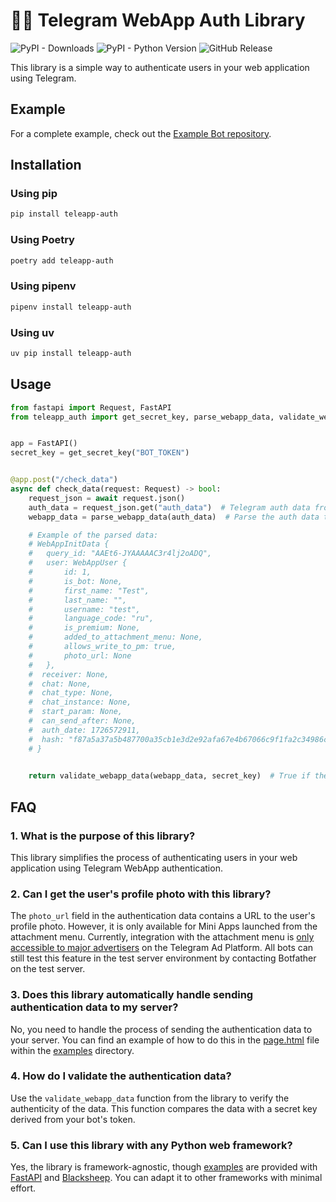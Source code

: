# 🦀🐍 Telegram WebApp Auth Library
![PyPI - Downloads](https://img.shields.io/pypi/dm/teleapp-auth) ![PyPI - Python Version](https://img.shields.io/pypi/pyversions/teleapp-auth) ![GitHub Release](https://img.shields.io/github/v/release/vffuunnyy/teleapp_auth)

This library is a simple way to authenticate users in your web application using Telegram.

## Example

For a complete example, check out the [Example Bot repository](https://github.com/vffuunnyy/example_teleapp_auth).

## Installation

### Using pip

```bash
pip install teleapp-auth
```

### Using Poetry

```bash
poetry add teleapp-auth
```

### Using pipenv

```bash
pipenv install teleapp-auth
```

### Using uv

```bash
uv pip install teleapp-auth
```

## Usage

```python
from fastapi import Request, FastAPI
from teleapp_auth import get_secret_key, parse_webapp_data, validate_webapp_data


app = FastAPI()
secret_key = get_secret_key("BOT_TOKEN")


@app.post("/check_data")
async def check_data(request: Request) -> bool:
    request_json = await request.json()
    auth_data = request_json.get("auth_data")  # Telegram auth data from the request
    webapp_data = parse_webapp_data(auth_data)  # Parse the auth data to the WebAppInitData object

    # Example of the parsed data:
    # WebAppInitData {
    #   query_id: "AAEt6-JYAAAAAC3r4lj2oADQ",
    #   user: WebAppUser {
    #       id: 1,
    #       is_bot: None,
    #       first_name: "Test",
    #       last_name: "",
    #       username: "test",
    #       language_code: "ru",
    #       is_premium: None,
    #       added_to_attachment_menu: None,
    #       allows_write_to_pm: true,
    #       photo_url: None
    #   },
    #  receiver: None,
    #  chat: None,
    #  chat_type: None,
    #  chat_instance: None,
    #  start_param: None,
    #  can_send_after: None,
    #  auth_date: 1726572911,
    #  hash: "f87a5a37a5b487700a35cb1e3d2e92afa67e4b67066c9f1fa2c34986c2350b6e
    # }
    

    return validate_webapp_data(webapp_data, secret_key)  # True if the data is valid, False otherwise
```

## FAQ

### 1. What is the purpose of this library?
This library simplifies the process of authenticating users in your web application using Telegram WebApp authentication.

### 2. Can I get the user's profile photo with this library?
The `photo_url` field in the authentication data contains a URL to the user's profile photo. However, it is only available for Mini Apps launched from the attachment menu. Currently, integration with the attachment menu is [only accessible to major advertisers](https://core.telegram.org/bots/webapps#adding-bots-to-the-attachment-menu) on the Telegram Ad Platform. All bots can still test this feature in the test server environment by contacting Botfather on the test server.

### 3. Does this library automatically handle sending authentication data to my server?
No, you need to handle the process of sending the authentication data to your server. You can find an example of how to do this in the [page.html](https://github.com/vffuunnyy/teleapp_auth/blob/main/examples/page.html) file within the [examples](https://github.com/vffuunnyy/teleapp_auth/blob/main/examples) directory.

### 4. How do I validate the authentication data?
Use the `validate_webapp_data` function from the library to verify the authenticity of the data. This function compares the data with a secret key derived from your bot's token.

### 5. Can I use this library with any Python web framework?
Yes, the library is framework-agnostic, though [examples](https://github.com/vffuunnyy/teleapp_auth/blob/main/examples) are provided with [FastAPI](https://github.com/vffuunnyy/teleapp_auth/blob/main/examples/fastapi_server.py) and [Blacksheep](https://github.com/vffuunnyy/teleapp_auth/blob/main/examples/blacksheep_server.py). You can adapt it to other frameworks with minimal effort.
